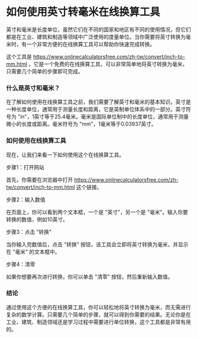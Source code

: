 如何使用英寸转毫米在线换算工具
===============

英寸和毫米是长度单位，虽然它们在不同的国家和地区有不同的使用情况，但它们都是在工业、建筑和制造等领域中广泛使用的度量单位。当你需要将英寸转换为毫米时，有一个非常方便的在线换算工具可以帮助你快速完成转换。

这个工具是 <https://www.onlinecalculatorsfree.com/zh-tw/convert/inch-to-mm.html> ，它是一个免费的在线换算工具，可以非常简单地将英寸转换为毫米，只需要几个简单的步骤即可完成。

### 什么是英寸和毫米？

在了解如何使用在线换算工具之前，我们需要了解英寸和毫米的基本知识。英寸是一种长度单位，通常用于测量长度和距离，它是英制单位体系中的一部分。英寸符号为 "in"，1英寸等于25.4毫米。毫米是国际单位制中的长度单位，通常用于测量微小的长度或距离。毫米符号为 "mm"，1毫米等于0.03937英寸。

### 如何使用在线换算工具

现在，让我们来看一下如何使用这个在线换算工具。

步骤1：打开网站

首先，你需要在浏览器中打开 <https://www.onlinecalculatorsfree.com/zh-tw/convert/inch-to-mm.html> 这个链接。

步骤2：输入数值

在页面上，你可以看到两个文本框，一个是 "英寸"，另一个是 "毫米"。输入你要转换的数值，例如10英寸。

步骤3：点击 "转换"

当你输入完数值后，点击 "转换" 按钮，该工具会立即将英寸转换为毫米，并显示在 "毫米" 的文本框中。

步骤4：清零

如果你想要再次进行转换，你可以单击 "清零" 按钮，然后重新输入数值。

### 结论

通过使用这个方便的在线换算工具，你可以轻松地将英寸转换为毫米，而无需进行复杂的数学计算。只需要几个简单的步骤，就可以得到你需要的结果。无论你是在工业、建筑、制造领域还是学习过程中需要进行单位转换，这个工具都是非常有用的。